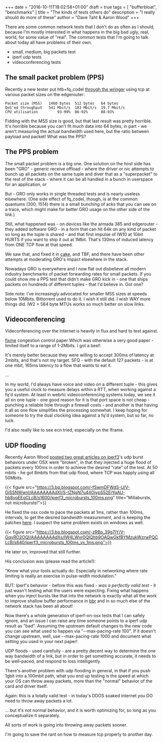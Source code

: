 +++
date = "2016-10-11T18:02:58+01:00"
draft = true
tags = [ "bufferbloat", "benchmarks" ]
title = "The kinds of tests others do"
description = "I really should do more of these"
author = "Dave Taht & Aaron Wood"
+++

There are some common network tests that I don't do as often as I
should, because I'm mostly interested in what happens in the big bad
ugly, real, world, for some value of "real". The common tests
that I'm going to talk about today all have problems of their own.

* small, medium, big packets test
* iperf udp tests
* videoconferencing tests

## The small packet problem (PPS)

Recently a new tester put htb+fq_codel [through the wringer](http://community.ubnt.com/t5/EdgeMAX/Cake-compiled-for-the-EdgeRouter-devices/td-p/1679844/page/2) using
tcp at various packet sizes on the edgerouter:

````
Packet size (MSS)	1460 bytes	512 bytes	64 bytes
QoS'ed throughput	541 Mbit/s	183 Mbit/s	19.7 Mbit/s
CPU utilisation		    93-99%	86-92%		88-93%
````

Fidding with the MSS size is good, but that last result was pretty
horrible. It's horrible because you can't fit much data into 64 bytes,
in part - we aren't measuring the actual bandwidth used here, but the
ratio between payload and packet! What was the PPS?

## The PPS problem

The small packet problem is a big one. One solution on the host side
has been "GRO" - generic receive offload - where the driver or nic
attempts to bunch up all packets on the same tuple and diver that as a
"superpacket" to the rest of the stack - where it can be all handled
in a bunch in userspace for an application, or

But - GRO only works in single threaded tests and is nearly useless
elsewhere. (One side effect of fq_codel, though, is at the common
quantums (300, 1514) there is a small bunching of acks that you can
see on a trace, which might make for better GRO usage on the other
side of the link.)

Still, what happened was - on devices like the armada 385 and
edgerouter - they added software GRO - in a form that can hit 64k on
any kind of packet so long as the tuple is shared - and that first
impulse of IW10 at 1Gbit HURTS if you want to ship it out at
1Mbit. That's 130ms of induced latency from ONE TCP flow at that
speed.

We saw that, and fixed it in [cake](fixme), and TBF, and there have
been other attempts at moderating GRO's impact elsewhere in the stack.

Nowadays GRO is everywhere and I now flat out disbelieve all modern
industry benchmarks of packet forwarding rates for small packets. If
you could show me a PPS test that didn't make GRO kick in - one that
ships packets on hundreds of different tuples - that I'd believe
in. Got one?

Side note: I've increasingly advocated for smaller MSS sizes at speeds
below 10Mbits. Bittorrent used to do it. I wish it still did. I wish
WAY more things did. IW2 + 584 byte MTUs works so much better on slow
links.

## Videoconferencing

Videconferencing over the internet is heavily in flux and hard to test against.

[fixme](fixme) congestion control paper
Which was otherwise a very good paper - limited itself to a range of 1-2Mbits.
I got a beef:

It's merely better because they were willing to accept 300ms of latency
at 2mbits, and that's not my target. SFQ - with the default 127 packets -
is at one mbit, 165ms latency to a flow that wants to eat it.

...

In my world, I'd always have voice and video on a different tuple -
this gives you a useful clock to measure delays within a RTT, when
working against a fq'd system. At least in webrtc videoconferencing
systems today, we see it all on one tuple - one good reason for it is
that port space is not cheap - punching a reliable hole through a
firewall costs - and another is that having it all as one flow
simplifies the processing somewhat. I keep hoping for someone to try
the dual clocking idea against a fq'd system, but so far, no luck.

I'd also really like to see ecn tried, especially on the Iframe.

## UDP flooding

Recently Aaron Wood [posted two great articles on iperf3](http://burntchrome.blogspot.com/2016/09/iperf3-and-microbursts.html)'s udp burst behaviors under
OSX were "broken", in that they injected a huge flood of packets every 100ms in order to achieve the desired "rate" of the test. At 50 mbits - he got 8mbits from that udp flood, where TCP was happly using all 50Mbits.

{{< figure src="https://3.bp.blogspot.com/-fSwmDFWdS-U/V-GjSSNWwnI/AAAAAAAAdXI/S-tZNgN7u44OjypS52EjYqAU-hb8vpEEgCLcB/s1600/iperf3_microbursts_100ms.png" title="Millabursts, not microbursts!">}}

He fixed the osx code to pace the packets at 1ms, rather than 100ms,
intervals, to get the desired bandwidth measurement, and is keeping
the patches [here](https://github.com/woody77/iperf/tree/pacing_timer). I suspect the same problem exists on windows as well.

{{< figure src="https://3.bp.blogspot.com/-zRBp_39g7lY/V-GqvRO2OQI/AAAAAAAAdXs/IW4LWvr0QlQhb9OAQwGkfBYMzukWzrwPQCLcB/s640/iperf3_microbursts_100ms_vs_1ms.png">}}

He later on, improved that still further.

His conclusion was (please read the article!):

"Know what your tools actually do.  Especially in networking where rate limiting is really an exercise in pulse-width modulation."

BUT: Iperf's behavior - before this was fixed - *was a perfectly valid
test* - it just wasn't testing what the users were expecting.  Fixing
what happens when you inject bursts like that into the network is
exactly what all the work to improve shallow buffer performance in
[bbr](/tags/bbr) and in so much else of the network stack has been all about!

Now there's a whole generation of iperf-on-osx tests that I can safely
ignore, and an issue I can raise any time someone points to a iperf
udp result as "bad". Assuming the upstream default changes to the new
code you can see what used to happen via "--max-pacing-rate 100". If
it doesn't change upstream, well, use --max-pacing-rate 1000 and
document what setting you used in your next paper!

UDP floods - used carefully - are a pretty decent way to determine the
one way bandwidth of a link, but in order to get something accurate, it
needs to be well-paced, and respond to loss intelligently.

There's another problem with udp flooding in general, in that if you push
1gbit into a 100mbit path, what you end up testing is the speed at which
your OS can throw away packets, more than the "normal" behavior of the card
and driver itself.

Again: this is a totally valid test - in today's DDOS soaked internet
you DO need to throw away packets a lot.

... but it's not normal behavior, and it is worth optimizing for, so long as you conceptualize it separately.

All sorts of work is going into throwing away packets sooner.

I'm going to save the rant on how to measure tcp properly to another
day.